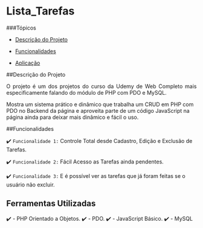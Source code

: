 # Lista_Tarefas

###Tópicos 

- [Descrição do Projeto](#descrição-do-projeto)

- [Funcionalidades](#funcionalidades)

- [Aplicação](#aplicação)

##Descrição do Projeto

<p align="justify">
O projeto é um dos projetos do curso da Udemy de Web Completo mais especificamente falando do módulo de PHP com PDO e MySQL.

Mostra um sistema prático e dinâmico que trabalha um CRUD em PHP com PDO no Backend da página e aproveita parte de um código JavaScript na página ainda para deixar mais dinâmico e fácil o uso.
</p>

##Funcionalidades

:heavy_check_mark: `Funcionalidade 1:` Controle Total desde Cadastro, Edição e Exclusão de Tarefas.

:heavy_check_mark: `Funcionalidade 2:` Fácil Acesso as Tarefas ainda pendentes.

:heavy_check_mark: `Funcionalidade 3:` E é possível ver as tarefas que já foram feitas se o usuário não excluir.

## Ferramentas Utilizadas

:heavy_check_mark: - PHP Orientado a Objetos.
:heavy_check_mark: - PDO.
:heavy_check_mark: - JavaScript  Básico.
:heavy_check_mark: - MySQL

